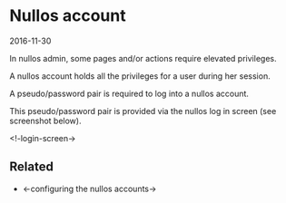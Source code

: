 Nullos account
======================
2016-11-30





In nullos admin, some pages and/or actions require elevated privileges.



A nullos account holds all the privileges for a user during her session.

A pseudo/password pair is required to log into a nullos account.
 
 
This pseudo/password pair is provided via the nullos log in screen (see screenshot below).


<!-login-screen->
  
  

Related
-----------
- <-configuring the nullos accounts->  